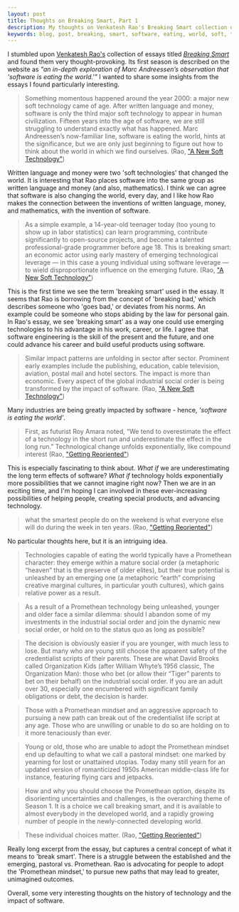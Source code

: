 ```yaml
---
layout: post
title: Thoughts on Breaking Smart, Part 1
description: My thoughts on Venkatesh Rao's Breaking Smart collection of essays, part 1.
keywords: blog, post, breaking, smart, software, eating, world, soft, technology, getting reoriented, essay, thoughts, venkatesh rao, marc andreessen
---
```


I stumbled upon <a href="https://twitter.com/vgr" target="_blank">Venkatesh Rao's</a> collection of essays titled <em><a href="http://breakingsmart.com/season-1/" target="_blank">Breaking Smart</a></em> and found them very thought-provoking. Its first season is described on the website as <em>"an in-depth exploration of Marc Andreessen’s observation that 'software is eating the world.'"</em> I wanted to share some insights from the essays I found particularly interesting.

> Something momentous happened around the year 2000: a major new soft technology came of age. After written language and money, software is  only the third major soft technology to appear in human civilization. Fifteen years into the age of software, we are still struggling to understand exactly what has happened. Marc Andreessen’s now-familiar line, software is eating the world, hints at the significance, but we are only just beginning to figure out how to think about the world in which we find ourselves. (Rao, <a href="http://breakingsmart.com/season-1/a-new-soft-technology/" target="_blank">"A New Soft Technology"</a>)

Written language and money were two 'soft technologies' that changed the world. It is interesting that Rao places software into the same group as written language and money (and also, mathematics). I think we can agree that software is also changing the world, every day, and I like how Rao makes the connection between the inventions of written language, money, and mathematics, with the invention of software. 

> As a simple example, a 14-year-old teenager today (too young to show up in labor statistics) can learn programming, contribute significantly to open-source projects, and become a talented professional-grade programmer before age 18. This is breaking smart: an economic actor using early mastery of emerging technological leverage — in this case a young individual using software leverage — to wield disproportionate influence on the emerging future. (Rao, <a href="http://breakingsmart.com/season-1/a-new-soft-technology/" target="_blank">"A New Soft Technology"</a>)

This is the first time we see the term 'breaking smart' used in the essay. It seems that Rao is borrowing from the concept of 'breaking bad,' which describes someone who 'goes bad,' or deviates from his norms. An example could be someone who stops abiding by the law for personal gain. In Rao's essay, we see 'breaking smart' as a way one could use emerging technologies to his advantage in his work, career, or life. I agree that software engineering is the skill of the present and the future, and one could advance his career and build useful products using software. 

> Similar impact patterns are unfolding in sector after sector. Prominent early examples include the publishing, education, cable television, aviation, postal mail and hotel sectors. The impact is more than economic. Every aspect of the global industrial social order is being transformed by the impact of software. (Rao, <a href="http://breakingsmart.com/season-1/a-new-soft-technology/" target="_blank">"A New Soft Technology"</a>)

Many industries are being greatly impacted by software - hence, <em>'software is eating the world'</em>.

> First, as futurist Roy Amara noted, “We tend to overestimate the effect of a technology in the short run and underestimate the effect in the long run.” Technological change unfolds exponentially, like compound interest (Rao, <a href="http://breakingsmart.com/season-1/getting-reoriented/" target="_blank">"Getting Reoriented"</a>)

This is especially fascinating to think about. <em>What if</em> we are underestimating the long term effects of software? <em>What if</em> technology holds exponentially more possibilities that we cannot imagine right now? Then we are in an exciting time, and I'm hoping I can involved in these ever-increasing possibilities of helping people, creating special products, and advancing technology.

> what the smartest people do on the weekend is what everyone else will do during the week in ten years. (Rao, <a href="http://breakingsmart.com/season-1/getting-reoriented/" target="_blank">"Getting Reoriented"</a>)

No particular thoughts here, but it is an intriguing idea.

> Technologies capable of eating the world typically have a Promethean character: they emerge within a mature social order (a metaphoric “heaven” that is the preserve of older elites), but their true potential is unleashed by an emerging one (a metaphoric “earth” comprising creative marginal cultures, in particular youth cultures), which gains relative power as a result.

> As a result of a Promethean technology being unleashed, younger and older face a similar dilemma: should I abandon some of my investments in the industrial social order and join the dynamic new social order, or hold on to the status quo as long as possible?

> The decision is obviously easier if you are younger, with much less to lose. But many who are young still choose the apparent safety of the credentialist scripts of their parents. These are what David Brooks called Organization Kids (after William Whyte’s 1956 classic, The Organization Man): those who bet (or allow their “Tiger” parents to bet on their behalf) on the industrial social order. If you are an adult over 30, especially one encumbered with significant family obligations or debt, the decision is harder.

> Those with a Promethean mindset and an aggressive approach to pursuing a new path can break out of the credentialist life script at any age. Those who are unwilling or unable to do so are holding on to it more tenaciously than ever.

> Young or old, those who are unable to adopt the Promethean mindset end up defaulting to what we call a pastoral mindset: one marked by yearning for lost or unattained utopias. Today many still yearn for an updated version of romanticized 1950s American middle-class life for instance, featuring flying cars and jetpacks.

> How and why you should choose the Promethean option, despite its disorienting uncertainties and challenges, is the overarching theme of Season 1. It is a choice we call breaking smart, and it is available to almost everybody in the developed world, and a rapidly growing number of people in the newly-connected developing world.

> These individual choices matter. (Rao, <a href="http://breakingsmart.com/season-1/getting-reoriented/" target="_blank">"Getting Reoriented"</a>)

Really long excerpt from the essay, but captures a central concept of what it means to 'break smart'. There is a struggle between the established and the emerging, pastoral vs. Promethean. Rao is advocating for people to adopt the 'Promethean mindset,' to pursue new paths that may lead to greater, unimagined outcomes. 

Overall, some very interesting thoughts on the history of technology and the impact of software. 